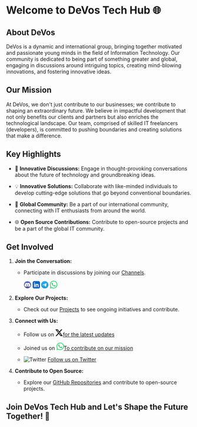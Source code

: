 # Welcome to DeVos Tech Hub 🌐

## About DeVos <a name="about-devos"></a>

DeVos is a dynamic and international group, bringing together motivated and passionate young minds in the field of Information Technology. Our community is dedicated to being part of something greater and global, engaging in discussions around intriguing topics, creating mind-blowing innovations, and fostering innovative ideas.

## Our Mission <a name="our-mission"></a>

At DeVos, we don't just contribute to our businesses; we contribute to shaping an extraordinary future. We believe in impactful development that not only benefits our clients and partners but also enriches the technological landscape. Our team, comprised of skilled IT freelancers (developers), is committed to pushing boundaries and creating solutions that make a difference.

## Key Highlights <a name="key-highlights"></a>

- 🚀 **Innovative Discussions:** Engage in thought-provoking conversations about the future of technology and groundbreaking ideas.
  
- 💡 **Innovative Solutions:** Collaborate with like-minded individuals to develop cutting-edge solutions that go beyond conventional boundaries.

- 👥 **Global Community:** Be a part of our international community, connecting with IT enthusiasts from around the world.

- 🌐 **Open Source Contributions:** Contribute to open-source projects and be a part of the global IT community.

## Get Involved <a name="get-involved"></a>

1. **Join the Conversation:**
   - Participate in discussions by joining our [Channels](#).
     
     
      <div class="social-icons-row">
       <a href="#" target="_blank"><img src="https://github.com/DeVos0/DeVos0/blob/main/discord.png" width="20"></a>
       <a href="#" target="_blank"><img src="https://github.com/DeVos0/DeVos0/blob/main/linkedin.png" width="20"></a>
       <a href="#" target="_blank"><img src="https://github.com/DeVos0/DeVos0/blob/main/telegram.png" width="20"></a>
       <a href="#" target="_blank"><img src="https://github.com/DeVos0/DeVos0/blob/main/whatsapp.png" width="20"></a>
      </div>
   

    
3. **Explore Our Projects:**
   - Check out our [Projects](/projects) to see ongoing initiatives and contribute.

4. **Connect with Us:**

   - Follow us on <a href="#" target="_blank"><img src="https://github.com/DeVos0/DeVos0/blob/main/x.png" width="20">for the latest updates</a>
   
   - Joined us on <a href="#" target="_blank"><img src="https://github.com/DeVos0/DeVos0/blob/main/whatsapp.png" width="20">To contribute on our mission</a>
   
   - ![Twitter](images/twitter-icon.png) [Follow us on Twitter](https://twitter.com/DeVosTech)

6. **Contribute to Open Source:**
   - Explore our [GitHub Repositories](https://github.com/DeVosTech) and contribute to open-source projects.

## Join DeVos Tech Hub and Let's Shape the Future Together! 🌟
